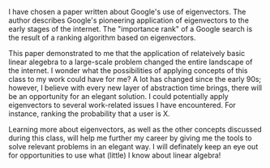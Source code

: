 I have chosen a paper written about Google's use of eigenvectors.  The author describes Google's pioneering application of eigenvectors to the early stages of the internet.  The "importance rank" of a Google search is the result of a ranking algorithm based on eigenvectors.

This paper demonstrated to me that the application of relateively basic linear alegebra to a large-scale problem changed the entire landscape of the internet.  I wonder what the possibilities of applying concepts of this class to my work could have for me?  A lot has changed since the early 90s; however, I believe with every new layer of abstraction time brings, there will be an opportunity for an elegant solution.  I could potentially apply eigenvectors to several work-related issues I have encountered.  For instance, ranking the probability that a user is X.

Learning more about eigenvectors, as well as the other concepts discussed during this class, will help me further my career by giving me the tools to solve relevant problems in an elegant way.  I will definately keep an eye out for opportunities to use what (little) I know about linear algebra!